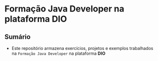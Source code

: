 # Formação Java Developer na plataforma DIO

## Sumário
- Este repositório armazena exercícios, projetos e exemplos trabalhados na ``` Formação Java Developer ``` na plataforma **DIO**
